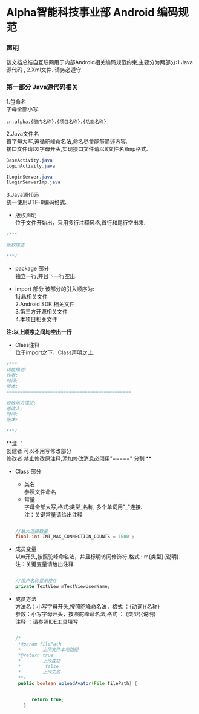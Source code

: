 # Alpha智能科技事业部 Android 编码规范

### 声明
该文档总结自互联网用于内部Android相关编码规范约束,主要分为两部分:1.Java源代码 , 2.Xml文件.
请务必遵守.


### 第一部分 Java源代码相关

1.包命名  
字母全部小写.  

```
cn.alpha.{部门名称}.{项目名称}.{功能名称}

```
2.Java文件名  
首字母大写,遵循驼峰命名法,命名尽量能够简述内容.  
接口文件请以I字母开头,实现接口文件请以I{文件名}Imp格式.

```java
BaseActivity.java
LoginActivity.java

ILoginServer.java
ILoginServerImp.java

```

3.Java源代码  
 统一使用UTF-8编码格式.
 * 版权声明   
位于文件开始出，采用多行注释风格,首行和尾行空出来.

```java
/***

版权描述

***/

```
 * package 部分  
 独立一行,并且下一行空出.

 * import 部分
 该部分的引入顺序为:   
 1.jdk相关文件  
 2.Android SDK 相关文件  
 3.第三方开源相关文件  
 4.本项目相关文件

 **注:以上顺序之间均空出一行**

 * Class注释  
 位于import之下，Class声明之上.

 ```java
 /***
 功能描述:
 作者:
 时间:
 版本:
 ==============================================

 修改地方描述:
 修改人:
 时间:
 版本:

 ***/

 ```
 **注 ：  
 创建者 可以不用写修改部分  
 修改者 禁止修改原注释,添加修改消息必须用"=====" 分割 **  

 * Class 部分
   *  类名  
    参照文件命名   
   *  常量    
       字母全部大写,格式:类型\_名称, 多个单词用"_"连接.  
       注：关键常量请给出注释
    ```java

    //最大连接数量
    final int INT_MAX_CONNECTION_COUNTS = 1000 ;

    ```

  * 成员变量   
  以m开头,按照驼峰命名法，并且标明访问修饰符,格式 : m{类型}{说明}.  
  注：关键变量请给出注释

    ```java

    //用户名称显示控件
    private TextView mTextViewUserName;

     ```
  * 成员方法  
   方法名：小写字母开头,按照驼峰命名法，格式 ：{动词}{名称}     
   参数：小写字母开头，按照驼峰命名法,格式 ： {类型}{说明}   
   注释 ：请参照IDE工具填写
    ```java

    /*
     *@param filePath
     *        上传文件本地路径
     *@return true
     *        上传成功
     *         false
     *        上传失败
     **/
     public boolean uploadAvator(File filePath) {


          return true;
       }

    ```
